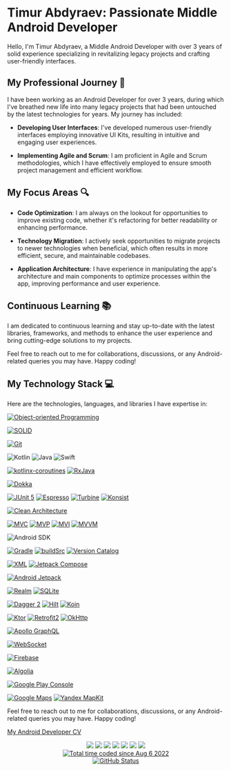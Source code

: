 # Timur Abdyraev: Passionate Middle Android Developer

Hello, I'm Timur Abdyraev, a Middle Android Developer with over 3 years of solid experience specializing in revitalizing legacy projects and crafting user-friendly interfaces.

## My Professional Journey 🚀

I have been working as an Android Developer for over 3 years, during which I've breathed new life into many legacy projects that had been untouched by the latest technologies for years. My journey has included:

- **Developing User Interfaces**: I've developed numerous user-friendly interfaces employing innovative UI Kits, resulting in intuitive and engaging user experiences.

- **Implementing Agile and Scrum**: I am proficient in Agile and Scrum methodologies, which I have effectively employed to ensure smooth project management and efficient workflow.

## My Focus Areas 🔍

- **Code Optimization**: I am always on the lookout for opportunities to improve existing code, whether it's refactoring for better readability or enhancing performance.

- **Technology Migration**: I actively seek opportunities to migrate projects to newer technologies when beneficial, which often results in more efficient, secure, and maintainable codebases.

- **Application Architecture**: I have experience in manipulating the app's architecture and main components to optimize processes within the app, improving performance and user experience.

## Continuous Learning 📚

I am dedicated to continuous learning and stay up-to-date with the latest libraries, frameworks, and methods to enhance the user experience and bring cutting-edge solutions to my projects.

Feel free to reach out to me for collaborations, discussions, or any Android-related queries you may have. Happy coding!

## My Technology Stack 💻

Here are the technologies, languages, and libraries I have expertise in:

[![Object-oriented Programming](https://img.shields.io/static/v1?label=&message=Object-oriented+Programming&color=%231B6AC6&style=for-the-badge&logo=apachenetbeanside)](https://en.wikipedia.org/wiki/Object-oriented_programming)

[![SOLID](https://img.shields.io/static/v1?label=&message=SOLID&color=%231B6AC6&style=for-the-badge&logo=apachenetbeanside)](https://en.wikipedia.org/wiki/SOLID)

[![Git](https://img.shields.io/static/v1?label=&message=Git&color=%23F05032&style=for-the-badge&logo=git&logoColor=%23FFFFFF)](https://git-scm.com/)

![Kotlin](https://img.shields.io/badge/kotlin-%237F52FF.svg?style=for-the-badge&logo=kotlin&logoColor=white)
![Java](https://img.shields.io/badge/java-%23ED8B00.svg?style=for-the-badge&logo=openjdk&logoColor=white)
![Swift](https://img.shields.io/badge/swift-F54A2A?style=for-the-badge&logo=swift&logoColor=white)

[![kotlinx-coroutines](https://img.shields.io/static/v1?label=&message=kotlinx-coroutines&color=%237F52FF&style=for-the-badge&logo=kashflow&logoColor=FFFFFF)](https://kotlinlang.org/docs/coroutines-guide.html#table-of-contents)
[![RxJava](https://img.shields.io/static/v1?label=&message=RxJava&color=%23B7178C&style=for-the-badge&logo=reactivex&logoColor=FFFFFF)](https://github.com/ReactiveX/RxJava)

[![Dokka](https://img.shields.io/static/v1?label=&message=Dokka&color=%237F52FF&style=for-the-badge&logo=googledocs&logoColor=FFFFFF)](https://kotlinlang.org/docs/dokka-introduction.html)

[![JUnit 5](https://img.shields.io/static/v1?label=&message=JUnit+5&color=%2325A162&style=for-the-badge&logo=junit5&logoColor=%23FFFFFF)](https://junit.org/junit5/)
[![Espresso](https://img.shields.io/static/v1?label=&message=Espresso&color=8E705C&style=for-the-badge&logo=android&logoColor=%23FFFFFF)](https://developer.android.com/training/testing/espresso)
[![Turbine](https://img.shields.io/static/v1?label=&message=Turbine&color=%2300C244&style=for-the-badge&logo=cashapp&logoColor=%23FFFFFF)](https://github.com/cashapp/turbine)
[![Konsist](https://img.shields.io/static/v1?label=&message=Konsist&color=%237F52FF&style=for-the-badge&logo=kotlin&logoColor=FFFFFF)](https://docs.konsist.lemonappdev.com/getting-started/readme)

[![Clean Architecture](https://img.shields.io/static/v1?label=&message=Clean+Architecture&color=DA948F&style=for-the-badge&logo=internetarchive&logoColor=FFFFFF)](https://blog.cleancoder.com/uncle-bob/2012/08/13/the-clean-architecture.html)

[![MVC](https://img.shields.io/static/v1?label=&message=MVC&color=1B6Ac6&style=for-the-badge&logo=onlyoffice)](https://en.wikipedia.org/wiki/Model%E2%80%93view%E2%80%93controller)
[![MVP](https://img.shields.io/static/v1?label=&message=MVP&color=%231B6AC6&style=for-the-badge&logo=onlyoffice&logoColor=%23FFFFFF)](https://en.wikipedia.org/wiki/Model%E2%80%93view%E2%80%93presenter)
[![MVI](https://img.shields.io/static/v1?label=&message=MVI&color=%231B6AC6&style=for-the-badge&logo=onlyoffice&logoColor=%23FFFFFF)](https://cycle.js.org/model-view-intent.html)
[![MVVM](https://img.shields.io/static/v1?label=&message=MVVM&color=%231B6AC6&style=for-the-badge&logo=onlyoffice&logoColor=%23FFFFFF)](https://en.wikipedia.org/wiki/Model%E2%80%93view%E2%80%93viewmodel)

![Android SDK](https://img.shields.io/badge/-Android%20SDK-3DDC84?style=for-the-badge&logo=android&logoColor=white)

[![Gradle](https://img.shields.io/static/v1?label=&message=Gradle&color=%2302303A&style=for-the-badge&logo=gradle&logoColor=%23FFFFFF)](https://docs.gradle.org/current/userguide/userguide.html)
[![buildSrc](https://img.shields.io/static/v1?label=&message=buildSrc&color=%2302303A&style=for-the-badge&logo=gradle)](https://docs.gradle.org/current/userguide/organizing_gradle_projects.html)
[![Version Catalog](https://img.shields.io/static/v1?label=&message=Version+Catalog&color=%2302303A&style=for-the-badge&logo=gradle)](https://docs.gradle.org/current/userguide/platforms.html)

[![XML](https://img.shields.io/static/v1?label=&message=XML&color=%23E34F26&style=for-the-badge&logo=xaml&logoColor=FFFFFF)](https://en.wikipedia.org/wiki/XML)
[![Jetpack Compose](https://img.shields.io/static/v1?label=&message=Jetpack+Compose&color=%233DDC84&style=for-the-badge&logo=jetpackcompose&logoColor=FFFFFF)](https://developer.android.com/jetpack/compose)

[![Android Jetpack](https://img.shields.io/static/v1?label=&message=Android+Jetpack&color=%233DDC84&style=for-the-badge&logo=jitpack&logoColor=%23FFFFFF)](https://git-scm.com/)

[![Realm](https://img.shields.io/static/v1?label=&message=Realm&color=%2339477F&style=for-the-badge&logo=realm&logoColor=FFFFFF)](https://realm.io/)
[![SQLite](https://img.shields.io/static/v1?label=&message=SQLite&color=%23003B57&style=for-the-badge&logo=sqlite&logoColor=%23FFFFFF)](https://www.sqlite.org/index.html)

[![Dagger 2](https://img.shields.io/static/v1?label=&message=Dagger+2&color=%234285F4&style=for-the-badge&logo=google&logoColor=%23FFFFFF)](https://dagger.dev/)
[![Hilt](https://img.shields.io/static/v1?label=&message=Hilt&color=%234285F4&style=for-the-badge&logo=google&logoColor=%23FFFFFF)](https://dagger.dev/hilt/)
[![Koin](https://img.shields.io/static/v1?label=&message=Koin&color=%232F2E2E&style=for-the-badge&logo=kotlin&logoColor=%23FFFFFF)](https://insert-koin.io/)

[![Ktor](https://img.shields.io/static/v1?label=&message=Ktor&color=%237F52FF&style=for-the-badge&logo=kotlin&logoColor=%23FFFFFF)](https://ktor.io/)
[![Retrofit2](https://img.shields.io/static/v1?label=&message=Retrofit2&color=%233E4348&style=for-the-badge&logo=square&logoColor=FFFFFF)](https://square.github.io/retrofit/)
[![OkHttp](https://img.shields.io/static/v1?label=&message=OkHttp&color=%233E4348&style=for-the-badge&logo=square&logoColor=FFFFFF)](https://square.github.io/okhttp/)

[![Apollo GraphQL](https://img.shields.io/static/v1?label=&message=Apollo+GraphQL&color=%23311C87&style=for-the-badge&logo=apollographql&logoColor=FFFFFF)](https://www.apollographql.com/docs/)

[![WebSocket](https://img.shields.io/static/v1?label=&message=WebSocket&color=%23010101&style=for-the-badge&logo=socketdotio&logoColor=%23FFFFFF)](https://en.wikipedia.org/wiki/WebSocket#:~:text=WebSocket%20is%20a%20computer%20communications,as%20RFC%206455%20in%202011.)

[![Firebase](https://img.shields.io/static/v1?label=&message=Firebase&color=%23FFCA28&style=for-the-badge&logo=firebase&logoColor=%23FFFFFF)](https://firebase.google.com/?gad_source=1)

[![Algolia](https://img.shields.io/static/v1?label=&message=Algolia&color=%23003DFF&style=for-the-badge&logo=algolia&logoColor=%23FFFFFF)](https://www.algolia.com/)

[![Google Play Console](https://img.shields.io/static/v1?label=&message=Google+Play+Console&color=%23414141&style=for-the-badge&logo=googleplay&logoColor=%23FFFFFF)](https://github.com/cashapp/turbine)

[![Google Maps](https://img.shields.io/static/v1?label=&message=Google+Maps&color=%234285F4&style=for-the-badge&logo=googlemaps&logoColor=%23FFFFFF)](https://developers.google.com/maps/documentation/android-sdk/overview)
[![Yandex MapKit](https://img.shields.io/static/v1?label=&message=Yandex+MapKit&color=EB413E&style=for-the-badge&logo=yandexcloud&logoColor=%23FFFFFF)](https://yandex.com/maps-api/products/mapkit)

Feel free to reach out to me for collaborations, discussions, or any Android-related queries you may have. Happy coding!

[My Android Developer CV](https://timplifier.github.io/CV/)

<div align="center">
<a
  <a href="https://telegram.me/timplifier"><img src="https://img.shields.io/badge/Telegram-2CA5E0?style=for-the-badge&logo=telegram&logoColor=white"/></a>
  <a href="https://www.linkedin.com/in/timplifier/"><img src="https://img.shields.io/badge/linkedin-%230077B5.svg?style=for-the-badge&logo=linkedin&logoColor=white"/></a>
  <a href="mailto:timplifier@gmail.com"><img src="https://img.shields.io/badge/Gmail-D14836?style=for-the-badge&logo=gmail&logoColor=white"/></a>
  <a href="https://discord.gg/PKYndDQW"><img src="https://img.shields.io/badge/Discord-%235865F2.svg?style=for-the-badge&logo=discord&logoColor=white"/></a>
  <a href="https://dev.to/timplifier"><img src="https://img.shields.io/badge/dev.to-0A0A0A?style=for-the-badge&logo=dev.to&logoColor=white"/></a>
  <a href="https://leetcode.com/timplifier/"><img src="https://img.shields.io/badge/LeetCode-000000?style=for-the-badge&logo=LeetCode&logoColor=#d16c06"/></a>
  <a href="https://www.codewars.com/users/timplifier"><img src="https://img.shields.io/badge/Codewars-B1361E?style=for-the-badge&logo=codewars&logoColor=grey"/></a>
</div>
<div align="center">
  <a href="https://wakatime.com/@b1551d26-5b23-4c7b-9ab7-99886261501e"><img src="https://wakatime.com/badge/user/b1551d26-5b23-4c7b-9ab7-99886261501e.svg?style=for-the-badge" alt="Total time coded since Aug 6 2022" /></a></div>
<div align="center">
  <a href="https://github.com/timplifier"><img alt="GitHub Status" src="https://github-readme-stats.vercel.app/api?username=timplifier&number_format=long&show_icons=true&include_all_commits=true&count_private=true&theme=solarized-dark"/></a>
</div>
